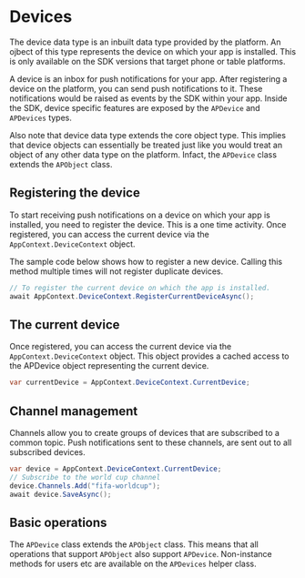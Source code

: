 ﻿# Devices
The device data type is an inbuilt data type provided by the platform. An ojbect of this type represents the device on which your app is installed. This is only available on the SDK versions that target phone or table platforms. 

A device is an inbox for push notifications for your app. After registering a device on the platform, you can send push notifications to it. These notifications would be raised as events by the SDK within your app. Inside the SDK, device specific features are exposed by the `APDevice` and `APDevices` types.

Also note that device data type extends the core object type. This implies that device objects can essentially be treated just like you would treat an object of any other data type on the platform. Infact, the `APDevice` class extends the `APObject` class.

## Registering the device
To start receiving push notifications on a device on which your app is installed, you need to register the device. This is a one time activity.
Once registered, you can access the current device via the `AppContext.DeviceContext` object. 

The sample code below shows how to register a new device. Calling this method multiple times will not register duplicate devices.

```csharp
// To register the current device on which the app is installed.
await AppContext.DeviceContext.RegisterCurrentDeviceAsync();
```

## The current device
Once registered, you can access the current device via the `AppContext.DeviceContext` object. This object provides a cached access to the APDevice object representing the current device.

```csharp
var currentDevice = AppContext.DeviceContext.CurrentDevice;
```

## Channel management
Channels allow you to create groups of devices that are subscribed to a common topic. Push notifications sent to these channels, are sent out to all subscribed devices.

```csharp
var device = AppContext.DeviceContext.CurrentDevice;
// Subscribe to the world cup channel
device.Channels.Add("fifa-worldcup");
await device.SaveAsync();
``` 

## Basic operations
The `APDevice` class extends the `APObject` class. This means that all operations that support `APObject` also support `APDevice`. Non-instance methods for users etc are available on the `APDevices` helper class.